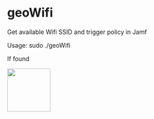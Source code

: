 # geoWifi
Get available Wifi SSID and trigger policy in Jamf

Usage:
  sudo ./geoWifi <SSID>
  
 If found
 
 <img src="https://github.com/djquazzi/djquazzi.github.io/blob/master/images/Alert.png" width="100">
  
  
